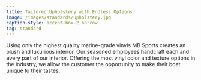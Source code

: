 ```yaml
---
title: Tailored Upholstery with Endless Options
image: /images/standards/upholstery.jpg
caption-style: accent-box-2 narrow
tag: standard
---
```

Using only the highest quality marine-grade vinyls MB Sports creates an plush and luxurious interior.  Our seasoned employees handcraft each and every part of our interior.  Offering the most vinyl color and texture options in the industry, we allow the customer the opportunity to make their boat unique to their tastes.
